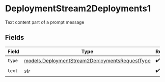 # DeploymentStream2Deployments1

Text content part of a prompt message


## Fields

| Field                                                                                                  | Type                                                                                                   | Required                                                                                               | Description                                                                                            |
| ------------------------------------------------------------------------------------------------------ | ------------------------------------------------------------------------------------------------------ | ------------------------------------------------------------------------------------------------------ | ------------------------------------------------------------------------------------------------------ |
| `type`                                                                                                 | [models.DeploymentStream2DeploymentsRequestType](../models/deploymentstream2deploymentsrequesttype.md) | :heavy_check_mark:                                                                                     | N/A                                                                                                    |
| `text`                                                                                                 | *str*                                                                                                  | :heavy_check_mark:                                                                                     | N/A                                                                                                    |